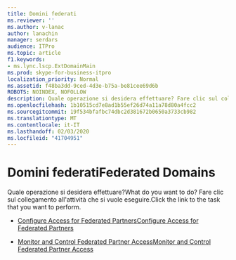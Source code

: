 ```yaml
---
title: Domini federati
ms.reviewer: ''
ms.author: v-lanac
author: lanachin
manager: serdars
audience: ITPro
ms.topic: article
f1.keywords:
- ms.lync.lscp.ExtDomainMain
ms.prod: skype-for-business-itpro
localization_priority: Normal
ms.assetid: f48ba3dd-9ced-4d3e-b75a-be81cee69d6b
ROBOTS: NOINDEX, NOFOLLOW
description: Quale operazione si desidera effettuare? Fare clic sul collegamento all'attività che si vuole eseguire.
ms.openlocfilehash: 1b10515cd7e8ad1b55ef26d74a11a78d80a4fcc2
ms.sourcegitcommit: 19f534bfafbc74dbc2d381672b0650a3733cb982
ms.translationtype: MT
ms.contentlocale: it-IT
ms.lasthandoff: 02/03/2020
ms.locfileid: "41704951"
---
```

# <a name="federated-domains"></a><span data-ttu-id="645fb-104">Domini federati</span><span class="sxs-lookup"><span data-stu-id="645fb-104">Federated Domains</span></span>

<span data-ttu-id="645fb-105">Quale operazione si desidera effettuare?</span><span class="sxs-lookup"><span data-stu-id="645fb-105">What do you want to do?</span></span> <span data-ttu-id="645fb-106">Fare clic sul collegamento all'attività che si vuole eseguire.</span><span class="sxs-lookup"><span data-stu-id="645fb-106">Click the link to the task that you want to perform.</span></span>

- [<span data-ttu-id="645fb-107">Configure Access for Federated Partners</span><span class="sxs-lookup"><span data-stu-id="645fb-107">Configure Access for Federated Partners</span></span>](https://technet.microsoft.com/library/5485e208-81e4-4e59-9aeb-1232c11dd8a2.aspx)

- [<span data-ttu-id="645fb-108">Monitor and Control Federated Partner Access</span><span class="sxs-lookup"><span data-stu-id="645fb-108">Monitor and Control Federated Partner Access</span></span>](https://technet.microsoft.com/library/3ee6e175-986d-4c33-b03a-b9f93083dca6.aspx)


